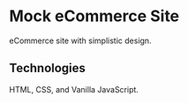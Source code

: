 # Mock eCommerce Site
eCommerce site with simplistic design. 

## Technologies
HTML, CSS, and Vanilla JavaScript.
